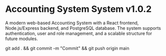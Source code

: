 # Accounting System System v1.0.2

A modern web-based Accounting System with a React frontend, Node.js/Express backend, and PostgreSQL database. The system supports authentication, user and role management, and a scalable structure for future modules.

git add . && git commit -m "Commit" && git push origin main
